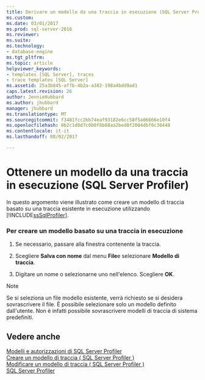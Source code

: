 ```yaml
---
title: Derivare un modello da una traccia in esecuzione (SQL Server Profiler) | Documenti Microsoft
ms.custom: 
ms.date: 03/01/2017
ms.prod: sql-server-2016
ms.reviewer: 
ms.suite: 
ms.technology:
- database-engine
ms.tgt_pltfrm: 
ms.topic: article
helpviewer_keywords:
- templates [SQL Server], traces
- trace templates [SQL Server]
ms.assetid: 25a3b845-affb-4b2a-a382-198a4bdd9ad1
caps.latest.revision: 26
author: JennieHubbard
ms.author: jhubbard
manager: jhubbard
ms.translationtype: MT
ms.sourcegitcommit: f3481fcc2bb74eaf93182e6cc58f5a06666e10f4
ms.openlocfilehash: 0b2c1d0d7c0b0f8b88aa2bed0f2004dbf0c30448
ms.contentlocale: it-it
ms.lasthandoff: 08/02/2017

---
```

# <a name="derive-a-template-from-a-running-trace-sql-server-profiler"></a>Ottenere un modello da una traccia in esecuzione (SQL Server Profiler)
  In questo argomento viene illustrato come creare un modello di traccia basato su una traccia esistente in esecuzione utilizzando [!INCLUDE[ssSqlProfiler](../../includes/sssqlprofiler-md.md)].  
  
### <a name="to-derive-a-template-from-a-running-trace"></a>Per creare un modello basato su una traccia in esecuzione  
  
1.  Se necessario, passare alla finestra contenente la traccia.  
  
2.  Scegliere **Salva con nome** dal menu **File**e selezionare **Modello di traccia**.  
  
3.  Digitare un nome o selezionarne uno nell'elenco. Scegliere **OK**.  
  
> [!NOTE]  
>  Se si seleziona un file modello esistente, verrà richiesto se si desidera sovrascrivere il file. È possibile selezionare solo un modello definito dall'utente. Non è infatti possibile sovrascrivere modelli di traccia di sistema predefiniti.  
  
## <a name="see-also"></a>Vedere anche  
 [Modelli e autorizzazioni di SQL Server Profiler](../../tools/sql-server-profiler/sql-server-profiler-templates-and-permissions.md)   
 [Creare un modello di traccia &#40; SQL Server Profiler &#41;](../../tools/sql-server-profiler/create-a-trace-template-sql-server-profiler.md)   
 [Modificare un modello di traccia &#40; SQL Server Profiler &#41;](../../tools/sql-server-profiler/modify-a-trace-template-sql-server-profiler.md)   
 [SQL Server Profiler](../../tools/sql-server-profiler/sql-server-profiler.md)  
  
  
